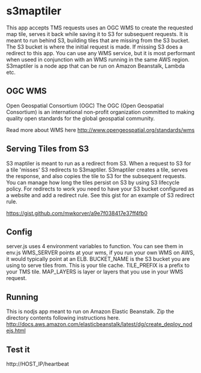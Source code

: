 s3maptiler
===================

This app accepts TMS requests uses an OGC WMS to create the requested map tile, serves it back while saving it to S3 for subsequent requests. It is meant to run behind S3, building tiles that are missing from the S3 bucket. The S3 bucket is where the initial request is made. If missing S3 does a redirect to this app.
You can use any WMS service, but it is most performant when useed in conjunction with an WMS running in the same AWS region.
S3maptiler is a node app that can be run on Amazon Beanstalk, Lambda etc.

## OGC WMS

Open Geospatial Consortium (OGC)
The OGC (Open Geospatial Consortium) is an international non-profit organization committed to making quality open standards for the global geospatial community. 

Read more about WMS here
http://www.opengeospatial.org/standards/wms

## Serving Tiles from S3

S3 maptiler is meant to run as a redirect from S3. When a request to S3 for a tile 'misses' S3 redirects to S3maptiler. S3maptiler creates a tile, serves the response, and also copies the tile to S3 for the subsequent requests. You can manage how long the tiles persist on S3 by using S3 lifecycle policy.
For redirects to work you need to have your S3 bucket configured as a website and add a redirect rule.
See this gist for an example of S3 redirect rule.

https://gist.github.com/mwkorver/a9e7f038417e37ff4fb0

## Config 

server.js uses 4 environment variables to function. You can see them in env.js
WMS_SERVER points at your wms, if you run your own WMS on AWS, it would typically point at an ELB.
BUCKET_NAME is the S3 bucket you are using to serve tiles from. This is your tile cache.
TILE_PREFIX is a prefix to your TMS tile.
MAP_LAYERS is layer or layers that you use in your WMS request.

## Running

This is nodjs app meant to run on Amazon Elastic Beanstalk.
Zip the directory contents following instructions here.
http://docs.aws.amazon.com/elasticbeanstalk/latest/dg/create_deploy_nodejs.html

## Test it

http://HOST_IP/heartbeat
